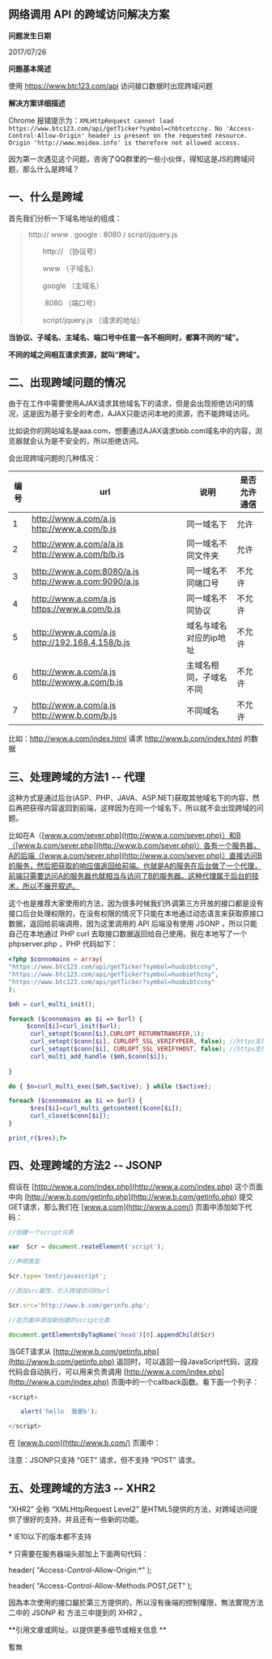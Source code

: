 ## 网络调用 API 的跨域访问解决方案

**问题发生日期** 

2017/07/26

**问题基本简述** 

使用 https://www.btc123.com/api 访问接口数据时出现跨域问题

**解决方案详细描述**

Chrome 报错提示为：`XMLHttpRequest cannot load https://www.btc123.com/api/getTicker?symbol=chbtcetccny. No 'Access-Control-Allow-Origin' header is present on the requested resource. Origin 'http://www.moidea.info' is therefore not allowed access.`

因为第一次遇见这个问题，咨询了QQ群里的一些小伙伴，得知这是JS的跨域问题，那么什么是跨域？

## 一、什么是跨域

首先我们分析一下域名地址的组成：

> http:// www . google : 8080 / script/jquery.js
>
> 　　http:// （协议号）
>
> 　　www  （子域名）
>
> 　　google （主域名）
>
> 　　 8080 （端口号）
>
> 　　script/jquery.js （请求的地址）
>

**当协议、子域名、主域名、端口号中任意一各不相同时，都算不同的“域”。**

**不同的域之间相互请求资源，就叫“跨域”。**

## 二、出现跨域问题的情况

由于在工作中需要使用AJAX请求其他域名下的请求，但是会出现拒绝访问的情况，这是因为基于安全的考虑，AJAX只能访问本地的资源，而不能跨域访问。

比如说你的网站域名是aaa.com，想要通过AJAX请求bbb.com域名中的内容，浏览器就会认为是不安全的，所以拒绝访问。

会出现跨域问题的几种情况：

| 编号   | url                                      | 说明           | 是否允许通信 |
| ---- | ---------------------------------------- | ------------ | ------ |
| 1    | http://www.a.com/a.js  http://www.a.com/b.js | 同一域名下        | 允许     |
| 2    | http://www.a.com/a/a.js  http://www.a.com/b/b.js | 同一域名不同文件夹    | 允许     |
| 3    | http://www.a.com:8080/a.js  http://www.a.com:9090/a.js | 同一域名不同端口号    | 不允许    |
| 4    | http://www.a.com/a.js  https://www.a.com/b.js | 同一域名不同协议     | 不允许    |
| 5    | http://www.a.com/a.js  http://192.168.4.158/b.js | 域名与域名对应的ip地址 | 不允许    |
| 6    | http://www.a.com/a.js  http://wwww.a.com/b.js | 主域名相同，子域名不同  | 不允许    |
| 7    | http://www.a.com/a.js  http://www.b.com/b.js | 不同域名         | 不允许    |

比如：http://www.a.com/index.html 请求 http://www.b.com/index.html 的数据 

## **三、处理跨域的方法1 -- 代理**

这种方式是通过后台(ASP、PHP、JAVA、ASP.NET)获取其他域名下的内容，然后再把获得内容返回到前端，这样因为在同一个域名下，所以就不会出现跨域的问题。

比如在A（[www.a.com/sever.php](http://www.a.com/sever.php)）和B（[www.b.com/sever.php](http://www.b.com/sever.php)）各有一个服务器，A的后端（[www.a.com/sever.php](http://www.a.com/sever.php)）直接访问B的服务，然后把获取的响应值返回给前端。也就是A的服务在后台做了一个代理，前端只需要访问A的服务器也就相当与访问了B的服务器。这种代理属于后台的技术，所以不展开叙述。

这个也是推荐大家使用的方法，因为很多时候我们外调第三方开放的接口都是没有接口后台处理权限的，在没有权限的情况下只能在本地通过动态语言来获取原接口数据，返回给前端调用，因为这里调用的 API 后端没有使用 JSONP ，所以只能自己在本地通过 PHP curl 去取接口数据返回给自己使用。我在本地写了一个 phpserver.php ，PHP 代码如下：

```php
<?php $connomains = array(
"https://www.btc123.com/api/getTicker?symbol=huobibtccny",
"https://www.btc123.com/api/getTicker?symbol=huobiethcny",  
"https://www.btc123.com/api/getTicker?symbol=huobibtccny"
);

$mh = curl_multi_init();

foreach ($connomains as $i => $url) {
     $conn[$i]=curl_init($url);
      curl_setopt($conn[$i],CURLOPT_RETURNTRANSFER,1);
      curl_setopt($conn[$i], CURLOPT_SSL_VERIFYPEER, false); //https支持
      curl_setopt($conn[$i], CURLOPT_SSL_VERIFYHOST, false); //https支持
      curl_multi_add_handle ($mh,$conn[$i]);
      
}

do { $n=curl_multi_exec($mh,$active); } while ($active);

foreach ($connomains as $i => $url) {
      $res[$i]=curl_multi_getcontent($conn[$i]);
      curl_close($conn[$i]);
}

print_r($res);?>
```

## **四、处理跨域的方法2 -- JSONP**

假设在 [http://www.a.com/index.php](http://www.a.com/index.php) 这个页面中向 [http://www.b.com/getinfo.php](http://www.b.com/getinfo.php) 提交GET请求，那么我们在 [www.a.com](http://www.a.com/) 页面中添加如下代码：

```javascript
//创建一个script元素

var  Scr = document.reateElement('script');

//声明类型

Scr.type='text/javascript';

//添加src属性，引入跨域访问的url

Scr.src='http://www.b.com/gerinfo.php';

//在页面中添加新创建的script元素

document.getElementsByTagName('head')[0].appendChild(Scr)
```

当GET请求从 [http://www.b.com/getinfo.php](http://www.b.com/getinfo.php) 返回时，可以返回一段JavaScript代码，这段代码会自动执行，可以用来负责调用 [http://www.a.com/index.php](http://www.a.com/index.php) 页面中的一个callback函数。看下面一个列子：

```javascript
<script>

　　alert('hello  我是b');

</script>
```

在 [www.b.com](http://www.b.com/) 页面中：

注意：JSONP只支持 “GET” 请求，但不支持 “POST” 请求。

## **五、处理跨域的方法3 -- XHR2**

“XHR2” 全称 “XMLHttpRequest Level2” 是HTML5提供的方法，对跨域访问提供了很好的支持，并且还有一些新的功能。

\* IE10以下的版本都不支持

\* 只需要在服务器端头部加上下面两句代码：

header( "Access-Control-Allow-Origin:*" );

header( "Access-Control-Allow-Methods:POST,GET" );



因為本次使用的接口屬於第三方提供的，所以沒有後端的控制權限，無法實現方法二中的 JSONP 和 方法三中提到的 XHR2 。

**引用文章或网址，以提供更多细节或相关信息 **

暫無
